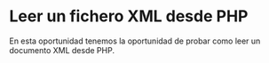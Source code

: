 # Leer un fichero XML desde PHP
En esta oportunidad tenemos la oportunidad de probar como leer un documento XML desde PHP.
